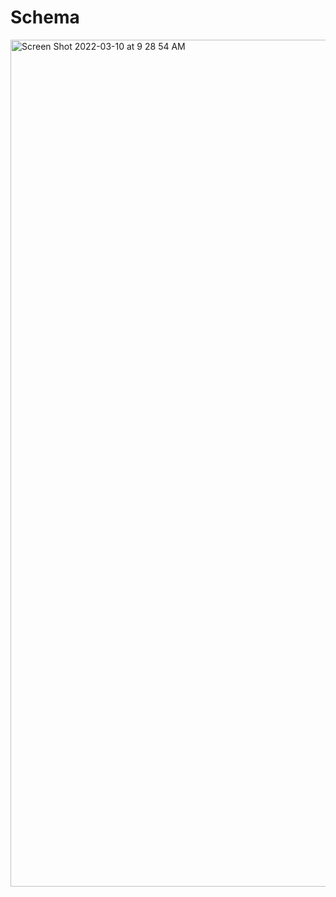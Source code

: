 # Schema
<img width="1355" alt="Screen Shot 2022-03-10 at 9 28 54 AM" src="https://user-images.githubusercontent.com/55379353/157721774-96c3d394-9d66-4654-85a4-4e682e78f230.png">
